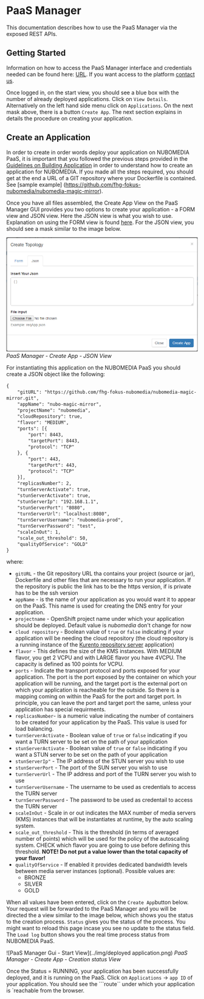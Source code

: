 # PaaS Manager

This documentation describes how to use the PaaS Manager via the exposed REST APIs. 

## Getting Started
Information on how to access the PaaS Manager interface and credentials needed can be found here: [URL]( https://www.nubomedia.eu/redmine/projects/nubomedia/wiki/Accessing_NUBOMEDIA_PaaS). If you want access to the platform [contact us](mailto:nubomedia-dev@googlegroups.com). 

Once logged in, on the start view, you should see a blue box with the number of already deployed applications. Click on ```View Details```. Alternatively on the left hand side menu click on ```Applications```. On the next mask above, there is a button ```Create App```. The next section explains in details the procedure on creating your application.

## Create an Application

In order to create in order words deploy your application on NUBOMEDIA PaaS, it is important that you followed the previous steps provided in the [Guidelines on Building Application](https://github.com/nubomedia/developer-guidelines/blob/develop/docs/paas/paas-introduction.md) in order to understand how to create an application for NUBOMEDIA. If you made all the steps required, you should get at the end a URL of a GIT repository where your Dockerfile is contained. See [sample example] (https://github.com/fhg-fokus-nubomedia/nubomedia-magic-mirror). 

Once you have all files assembled, the Create App View on the PaaS Manager GUI provides you two options to create your application - a FORM view and JSON view. Here the JSON view is what you wish to use. Explanation on using the FORM view is found [here](https://github.com/nubomedia/developer-guidelines/edit/develop/docs/paas/paas-gui.md).
For the JSON view, you should see a mask similar to the image below.

![PaaS Manager Gui - Start View](../img/paas_manager_gui_create_app_json.png)
*PaaS Manager - Create App - JSON View*

For instantiating this application on the NUBOMEDIA PaaS you should create a JSON object like the following: 

```
{
	"gitURL": "https://github.com/fhg-fokus-nubomedia/nubomedia-magic-mirror.git",
	"appName": "nubo-magic-mirror",
	"projectName": "nubomedia",
	"cloudRepository": true,
	"flavor": "MEDIUM",
	"ports": [{
		"port": 8443,
		"targetPort": 8443,
		"protocol": "TCP"
	}, {
		"port": 443,
		"targetPort": 443,
		"protocol": "TCP"
	}],
	"replicasNumber": 2,
	"turnServerActivate": true,
	"stunServerActivate": true,
	"stunServerIp": "192.168.1.1",
	"stunServerPort": "8080",
	"turnServerUrl": "localhost:8080",
	"turnServerUsername": "nubomedia-prod",
	"turnServerPassword": "test",
	"scaleInOut": 1,
	"scale_out_threshold": 50,
	"qualityOfService": "GOLD"
}
```

where: 
* ```gitURL``` - the Git repository URL tha contains your project (source or jar), Dockerfile and other files that are necessary to run your application. If the repository is public the link has to be the https version, if is private has to be the ssh version
*  ```appName``` - is the name of your application as you would want it to appear on the PaaS. This name is used for creating the DNS entry for your application.
*  ```projectname``` - OpenShift project name under which your application should be deployed. Default value is *nubomedia* don't change for now
*  ```cloud repository``` - Boolean value of ```true``` or ```false``` indicating if your application will be needing the cloud repository (the cloud repository is a running instance of the [Kurento repository server](http://doc-kurento-repository.readthedocs.org/en/latest/server.html) application)
*  ```flavor``` - This defines the size of the KMS instances. With MEDIUM flavor, you get 2 VCPU and with LARGE flavor you have 4VCPU. The capacity is defined as 100 points for VCPU.
*  ```ports``` - Indicate the transport protocol and ports exposed for your application. The port is the port exposed by the container on which  your application will be running, and the target port is the external port on which your application is reacheable for the outside. So there is a mapping coming on within the PaaS for the port and target port. In principle, you can leave the port and target port the same, unless your application has special requirments.
*  ```replicasNumber```- is a numeric value indicating the number of containers to be created for your application by the PaaS. This value is used for load balancing.
*  ```turnServerActivate``` - Boolean value of ```true``` or ```false``` indicating if you want a TURN server to be set on the path of your application
*  ```stunServerActivate``` - Boolean value of ```true``` or ```false``` indicating if you want a STUN server to be set on the path of your application
*  ```stunServerIp"``` - The IP address of the STUN server you wish to use
*  ```stunServerPort``` - The port of the SUN server you wish to use
*  ```turnServerUrl``` - The IP address and port of the TURN server you wish to use
*  ```turnServerUsername``` -  The username to be used as credentials to access the TURN server 
*  ```turnServerPassword``` -  The password to be used as credentail to access the TURN server
*  ```scaleInOut``` - Scale in or out indicates the MAX number of media servers (KMS) instances that will be instantiates at runtime, by the auto scaling system.
*  ```scale_out_threshold``` - This is the threshold (in terms of averaged number of points) which will be used for the policy of the autoscaling system. CHECK which flavor you are going to use before defining this threshold. **NOTE! Do not put a value lower than the total capacity of your flavor!**
*  ```qualityOfService``` -  If enabled it provides dedicated bandwidth levels between media server instances (optional). Possible values are:
	* BRONZE
	* SILVER
	* GOLD

When all values have been entered, click on the ```Create App```button below. Your request will be forwarded to the PaaS Manager and you will be directed the a view similar to the image below, which shows you the status to the creation process. ```Status``` gives you the status of the process. You might want to reload this page incase you see no update to the status field. The ```Load log``` button shows you the real time process status from NUBOMEDIA PaaS.

![PaaS Manager Gui - Start View](../img/deployed application.png)
*PaaS Manager - Create App - Creation status View*

Once the Status = RUNNING, your application has been successfully deployed, and it is running on the PaaS. Click on  ```Applications``` -> ```app ID``` of your application. You should see the ```route`` under which your application is `reachable from the browser. 


